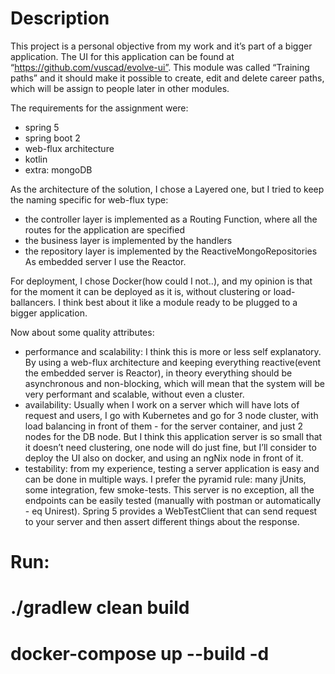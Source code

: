 # Description
This project is a personal objective from my work and it’s part of a bigger application. The UI for this application can be found at “https://github.com/vuscad/evolve-ui”. This module was called “Training paths” and it should make it possible to create, edit and delete career paths, which will be assign to people later in other modules.

The requirements for the assignment were:
- spring 5
- spring boot 2
- web-flux architecture
- kotlin
- extra: mongoDB

As the architecture of the solution, I chose a Layered one, but I tried to keep the naming specific for web-flux type:
- the controller layer is implemented as a Routing Function, where all the routes for the application are specified
- the business layer is implemented by the handlers
- the repository layer is implemented by the ReactiveMongoRepositories
As embedded server I use the Reactor.

For deployment, I chose Docker(how could I not..), and my opinion is that for the moment it can be deployed as it is, without clustering or load-ballancers. I think best about it like a module ready to be plugged to a bigger application.

Now about some quality attributes:
- performance and scalability: I think this is more or less self explanatory. By using a web-flux architecture and keeping everything reactive(event the embedded server is Reactor), in theory everything should be asynchronous and non-blocking, which will mean that the system will be very performant and scalable, without even a cluster.
- availability: Usually when I work on a server which will have lots of request and users, I go with Kubernetes and go for 3 node cluster, with load balancing in front of them - for the server container, and just 2 nodes for the DB node. But I think this application server is so small that it doesn’t need clustering, one node will do just fine, but I’ll consider to deploy the UI also on docker, and using an ngNix node in front of it.
- testability: from my experience, testing a server application is easy and can be done in multiple ways. I prefer the pyramid rule: many jUnits, some integration, few smoke-tests. This server is no exception, all the endpoints can be easily tested (manually with postman or automatically - eq Unirest). Spring 5 provides a WebTestClient that can send request to your server and then assert different things about the response.

# Run:
# ./gradlew clean build
# docker-compose up --build -d
